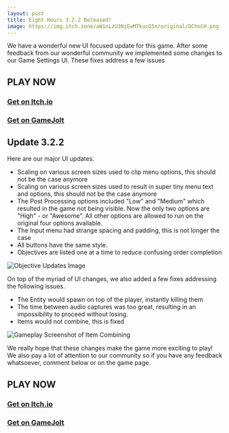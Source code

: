 ```yaml
---
layout: post
title: Eight Hours 3.2.2 Released!
image: https://img.itch.zone/aW1nLzU3NjEwMTkucG5n/original/DChnCH.png
---
```


We have a wonderful new UI focused update for this game. After some feedback from our wonderful community we implemented some changes to our Game Settings UI. These fixes address a few issues

## PLAY NOW

### [Get on Itch.io](https://trollpurse.itch.io/eighthours)
### [Get on GameJolt](https://gamejolt.com/games/eighthours/237778)

## Update 3.2.2

Here are our major UI updates.

- Scaling on various screen sizes used to clip menu options, this should not be the case anymore
- Scaling on various screen sizes used to result in super tiny menu text and options, this should not be the case anymore
- The Post Processing options included "Low" and "Medium" which resulted in the game not being visible. Now the only two options are "High" - or "Awesome". All other options are allowed to run on the original four options available.
- The Input menu had strange spacing and padding, this is not longer the case
- All buttons have the same style.
- Objectives are listed one at a time to reduce confusing order completion

![Objective Updates Image](https://img.itch.zone/aW1nLzU3NjEwMjAucG5n/original/eGbNts.png)

On top of the myriad of UI changes, we also added a few fixes addressing the following issues.

- The Entity would spawn on top of the player, instantly killing them
- The time between audio captures was too great, resulting in an impossibility to proceed without losing.
- Items would not combine, this is fixed

![Gameplay Screenshot of Item Combining](https://img.itch.zone/aW1nLzU3NjEwMTkucG5n/original/DChnCH.png)

We really hope that these changes make the game more exciting to play! We also pay a lot of attention to our community so if you have any feedback whatsoever, comment below or on the game page.

## PLAY NOW

### [Get on Itch.io](https://trollpurse.itch.io/eighthours)
### [Get on GameJolt](https://gamejolt.com/games/eighthours/237778)
